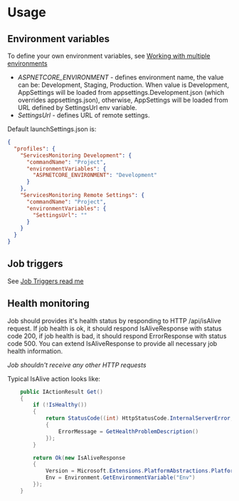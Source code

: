 ﻿# Usage

## Environment variables

To define your own environment variables, see [Working with multiple environments](https://docs.microsoft.com/en-us/aspnet/core/fundamentals/environments)

* *ASPNETCORE_ENVIRONMENT* - defines environment name, the value can be: Development, Staging, Production. When value is Development, 
AppSettings will be loaded from appsettings.Development.json (which overrides appsettings.json), 
otherwise, AppSettings will be loaded from URL defined by SettingsUrl env variable.
* *SettingsUrl* - defines URL of remote settings. 

Default launchSettings.json is:

```json
{
  "profiles": {
    "ServicesMonitoring Development": {
      "commandName": "Project",
      "environmentVariables": {
        "ASPNETCORE_ENVIRONMENT": "Development"
      }
    },
    "ServicesMonitoring Remote Settings": {
      "commandName": "Project",
      "environmentVariables": {
        "SettingsUrl": ""
      }
    }
  }
}
```

## Job triggers

See [Job Triggers read me](https://github.com/LykkeCity/JobTriggers/blob/master/readme.md)

## Health monitoring

Job should provides it's health status by responding to HTTP /api/isAlive request. 
If job health is ok, it should respond IsAliveResponse with status code 200, if job health is bad, it should respond ErrorResponse with status code 500.
You can extend IsAliveResponse to  provide all necessary job health information.

*Job shouldn't receive any other HTTP requests*

Typical IsAlive action looks like:

```cs
    public IActionResult Get()
    {
        if (!IsHealthy())
        {
            return StatusCode((int) HttpStatusCode.InternalServerError, new ErrorResponse
            {
                ErrorMessage = GetHealthProblemDescription()
            });
        }

        return Ok(new IsAliveResponse
        {
            Version = Microsoft.Extensions.PlatformAbstractions.PlatformServices.Default.Application.ApplicationVersion,
            Env = Environment.GetEnvironmentVariable("Env")
        });
    }
```
